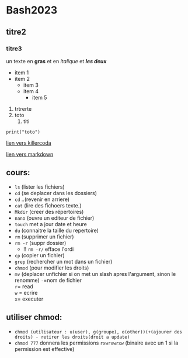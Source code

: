 # Bash2023
## titre2
### titre3

un texte en **gras** et en *italique* et ***les deux***

- item 1
- item 2
  - item 3
  - item 4
    - item 5

1. trtrerte
2. toto
   1. titi


`print("toto")`

[lien vers killercoda](https://killercoda.com/emelin)


[lien vers markdown](https://www.markdownguide.org/cheat-sheet/)

## cours:
- `ls` (lister les fichiers)
- `cd` (se deplacer dans les dossiers)
- `cd` ..(revenir en arriere)
- `cat` (lire des fichoers texte.)  
- `Mkdir` (creer des répertoires)
- `nano` (ouvre un editeur de fichier)
- `touch` met a jour date et heure
- `du` (connaitre la taille du repertoire)
- `rm` (supprimer un fichier)
- `rm -r` (suppr dossier)
  - !! `rm -r/` efface l'ordi
- `cp` (copier un fichier)
- `grep` (rechercher un mot dans un fichier)
- `chmod` (pour modifier les droits)
- `mv` (deplacer unfichier si on met un slash apres l'argument, sinon le renomme)
`-`=nom de fichier   
`r`= read  
`w` = ecrire  
`x`= executer  

## utiliser chmod:
- `chmod (utilisateur : u(user), g(groupe), o(other))(+(ajourer des droits) - retirer les droits(droit a update)` 
- `chmod 777` donnera les permissions `rxwrxwrxw` (binaire avec un 1 si la permission est effective)

